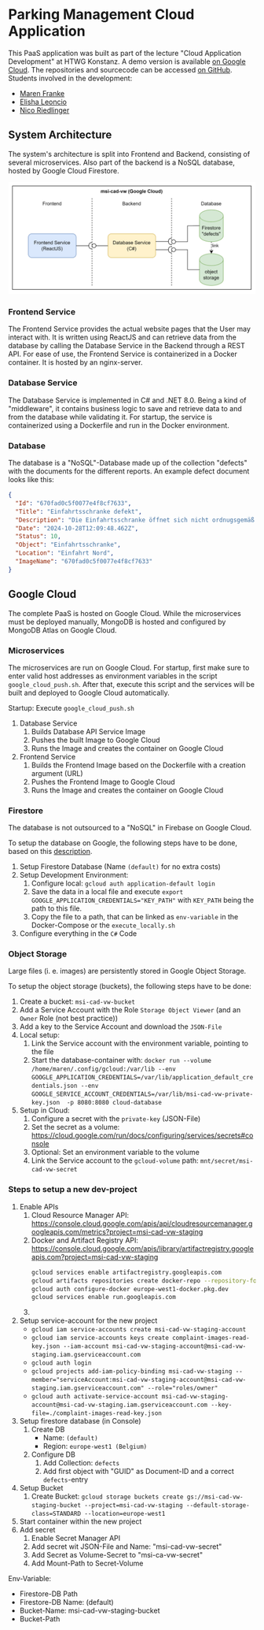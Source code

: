 # Parking Management Cloud Application

This PaaS application was built as part of the lecture "Cloud Application Development" at HTWG Konstanz.
A demo version is available [on Google Cloud](https://msi-cad-vw-frontend-103924362067.europe-west1.run.app).
The repositories and sourcecode can be accessed [on GitHub](https://github.com/msi-cad-vw).  
Students involved in the development:

* [Maren Franke](mailto:ma452fra@htwg-konstanz.de)
* [Elisha Leoncio](mailto:el871leo@htwg-konstanz.de)
* [Nico Riedlinger](mailto:ni911rie@htwg-konstanz.de)


## System Architecture

The system's architecture is split into Frontend and Backend, consisting of several microservices.
Also part of the backend is a NoSQL database, hosted by Google Cloud Firestore.

![Architecture](architecture_cloud.png)

### Frontend Service

The Frontend Service provides the actual website pages that the User may interact with.
It is written using ReactJS and can retrieve data from the database by calling the Database Service in the Backend through a REST API.
For ease of use, the Frontend Service is containerized in a Docker container.
It is hosted by an nginx-server.

### Database Service

The Database Service is implemented in C# and .NET 8.0.
Being a kind of "middleware", it contains business logic to save and retrieve data to and from the database while validating it.
For startup, the service is containerized using a Dockerfile and run in the Docker environment.

### Database

The database is a "NoSQL"-Database made up of the collection "defects" with the documents for the different reports.
An example defect document looks like this:

```json
{
  "Id": "670fad0c5f0077e4f8cf7633",
  "Title": "Einfahrtsschranke defekt",
  "Description": "Die Einfahrtsschranke öffnet sich nicht ordnugsgemäß.",
  "Date": "2024-10-28T12:09:48.462Z",
  "Status": 10,
  "Object": "Einfahrtsschranke",
  "Location": "Einfahrt Nord",
  "ImageName": "670fad0c5f0077e4f8cf7633"
}
```

## Google Cloud

The complete PaaS is hosted on Google Cloud.
While the microservices must be deployed manually, MongoDB is hosted and configured by MongoDB Atlas on Google Cloud.

### Microservices

The microservices are run on Google Cloud.
For startup, first make sure to enter valid host addresses as environment variables in the script `google_cloud_push.sh`.
After that, execute this script and the services will be built and deployed to Google Cloud automatically.

Startup: Execute `google_cloud_push.sh`
1. Database Service
   1. Builds Database API Service Image
   2. Pushes the built Image to Google Cloud
   3. Runs the Image and creates the container on Google Cloud
2. Frontend Service
   1. Builds the Frontend Image based on the Dockerfile with a creation argument (URL)
   2. Pushes the Frontend Image to Google Cloud
   3. Runs the Image and creates the container on Google Cloud

### Firestore

The database is not outsourced to a "NoSQL" in Firebase on Google Cloud.

To setup the database on Google, the following steps have to be done, based on this [description](https://firebase.google.com/docs/firestore/quickstart).
1. Setup Firestore Database (Name `(default)` for no extra costs)
2. Setup Development Environment:
   1. Configure local: `gcloud auth application-default login`
   2. Save the data in a local file and execute `export GOOGLE_APPLICATION_CREDENTIALS="KEY_PATH"` with `KEY_PATH` being the path to this file.
   3. Copy the file to a path, that can be linked as `env-variable` in the Docker-Compose or the `execute_locally.sh`
3. Configure everything in the `C#` Code

### Object Storage

Large files (i. e. images) are persistently stored in Google Object Storage.

To setup the object storage (buckets), the following steps have to be done:
1. Create a bucket: `msi-cad-vw-bucket`
2. Add a Service Account with the Role `Storage Object Viewer` (and an `Owner` Role (not best practice))
3. Add a key to the Service Account and download the `JSON-File`
4. Local setup: 
   1. Link the Service account with the environment variable, pointing to the file
   2. Start the database-container with: `docker run --volume /home/maren/.config/gcloud:/var/lib --env GOOGLE_APPLICATION_CREDENTIALS=/var/lib/application_default_credentials.json --env GOOGLE_SERVICE_ACCOUNT_CREDENTIALS=/var/lib/msi-cad-vw-private-key.json  -p 8080:8080 cloud-database`
5. Setup in Cloud:
   1. Configure a secret with the `private-key` (JSON-File)
   2. Set the secret as a volume: https://cloud.google.com/run/docs/configuring/services/secrets#console
   3. Optional: Set an environment variable to the volume
   4. Link the Service account to the `gcloud-volume` path: `mnt/secret/msi-cad-vw-secret`


### Steps to setup a new dev-project
1. Enable APIs
   1. Cloud Resource Manager API: https://console.cloud.google.com/apis/api/cloudresourcemanager.googleapis.com/metrics?project=msi-cad-vw-staging
   2. Docker and Artifact Registry API: https://console.cloud.google.com/apis/library/artifactregistry.googleapis.com?project=msi-cad-vw-staging
         ```bash
         gcloud services enable artifactregistry.googleapis.com
         gcloud artifacts repositories create docker-repo --repository-format=docker --location=europe-west1 --description="Docker repository for msi-cad-vw-staging"
         gcloud auth configure-docker europe-west1-docker.pkg.dev
         gcloud services enable run.googleapis.com
         ```
   3. 
2. Setup service-account for the new project
   - `gcloud iam service-accounts create msi-cad-vw-staging-account`
   - `gcloud iam service-accounts keys create complaint-images-read-key.json --iam-account msi-cad-vw-staging-account@msi-cad-vw-staging.iam.gserviceaccount.com`
   - `gcloud auth login`
   - `gcloud projects add-iam-policy-binding msi-cad-vw-staging --member="serviceAccount:msi-cad-vw-staging-account@msi-cad-vw-staging.iam.gserviceaccount.com" --role="roles/owner"`
   - `gcloud auth activate-service-account msi-cad-vw-staging-account@msi-cad-vw-staging.iam.gserviceaccount.com --key-file=./complaint-images-read-key.json`
3. Setup firestore database (in Console)
   1. Create DB
      - Name: `(default)`
      - Region: `europe-west1 (Belgium)`
   2. Configure DB
      1. Add Collection: `defects`
      2. Add first object with "GUID" as Document-ID and a correct `defects`-entry
4. Setup Bucket
   1. Create Bucket: `gcloud storage buckets create gs://msi-cad-vw-staging-bucket --project=msi-cad-vw-staging --default-storage-class=STANDARD --location=europe-west1`
5. Start container within the new project
6. Add secret
   1. Enable Secret Manager API
   2. Add secret wit JSON-File and Name: "msi-cad-vw-secret"
   3. Add Secret as Volume-Secret to "msi-ca-vw-secret"
   4. Add Mount-Path to Secret-Volume

Env-Variable:
- Firestore-DB Path
- Firestore-DB Name: (default)
- Bucket-Name: msi-cad-vw-staging-bucket
- Bucket-Path
